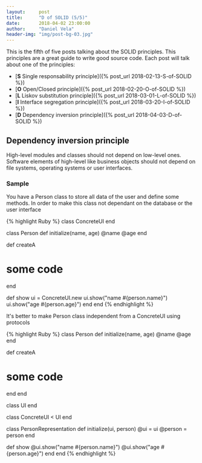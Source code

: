 ```yaml
---
layout:     post
title:      "D of SOLID (5/5)"
date:       2018-04-02 23:00:00
author:     "Daniel Vela"
header-img: "img/post-bg-03.jpg"
---
```


This is the fifth of five posts talking about the SOLID principles. This principles are a great guide to write good source code. Each post will talk about one of the principles:

* [**S** Single responsability principle]({% post_url 2018-02-13-S-of-SOLID %})
* [**O** Open/Closed principle]({% post_url 2018-02-20-O-of-SOLID %})
* [**L** Liskov substitution principle]({% post_url 2018-03-01-L-of-SOLID %})
* [**I** Interface segregation principle]({% post_url 2018-03-20-I-of-SOLID %})
* [**D** Dependency inversion principle]({% post_url 2018-04-03-D-of-SOLID %})

## Dependency inversion principle

High-level modules and classes should not depend on low-level ones. Software elements of high-level like business objects should not depend on file systems, operating systems or user interfaces. 

### Sample

You have a Person class to store all data of the user and define some methods. In order to make this class not dependant on the database or the user interface

{% highlight Ruby %}
class ConcreteUI
end

class Person
  def initialize(name, age)
    @name
    @age
  end

  def createA
  # some code
  end
  
  def show
    ui = ConcreteUI.new
    ui.show("name #{person.name}")
    ui.show("age #{person.age}")
  end
end
{% endhighlight %}

It's better to make Person class independent from a ConcreteUI using protocols

{% highlight Ruby %}
class Person
  def initialize(name, age)
    @name
    @age
  end

  def createA
  # some code
  end
end

class UI
end

class ConcreteUI < UI
end

class PersonRepresentation
   def initialize(ui, person)
     @ui = ui
	 @person = person
   end
   
   def show
     @ui.show("name #{person.name}")
     @ui.show("age #{person.age}")
   end
end
{% endhighlight %}
